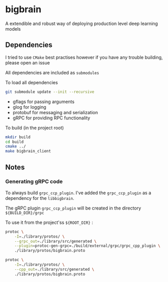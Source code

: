 # bigbrain

A extendible and robust way of deploying production level deep learning models

## Dependencies

I tried to use ```CMake``` best practises however if you have any trouble building, please open an issue

All dependencies are included as ```submodules```

To load all dependencies

```bash
git submodule update --init --recursive
```

* gflags for passing arguments
* glog for logging
* protobuf for messaging and serialization
* gRPC for providing RPC functionality

To build (in the project root)

```bash
mkdir build
cd build
cmake ../
make bigbrain_client
```

## Notes

### Generating gRPC code

To always build ```grpc_ccp_plugin```. I've added the ```grpc_ccp_plugin``` as a dependency for the ```libbigbrain```.

The gRPC plugin ```grpc_ccp_plugin``` will be created in the directory ```${BUILD_DIR}/grpc``` 

To use it from the project'ss ```${ROOT_DIR}``` : 

```bash
protoc \
    -I=./library/protos/ \
    --grpc_out=./library/src/generated \
    --plugin=protoc-gen-grpc=./build/external/grpc/grpc_cpp_plugin \
    ./library/protos/bigbrain.proto

protoc \
    -I=./library/protos/ \
    --cpp_out=./library/src/generated \
    ./library/protos/bigbrain.proto
```
